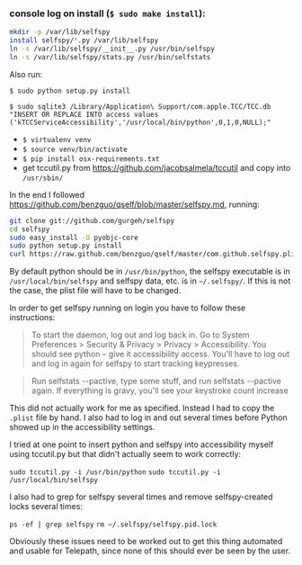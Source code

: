 ### console log on install (`$ sudo make install`):

```sh
mkdir -p /var/lib/selfspy
install selfspy/*.py /var/lib/selfspy
ln -s /var/lib/selfspy/__init__.py /usr/bin/selfspy
ln -s /var/lib/selfspy/stats.py /usr/bin/selfstats
```

Also run:

`$ sudo python setup.py install`

`$ sudo sqlite3 /Library/Application\ Support/com.apple.TCC/TCC.db "INSERT OR REPLACE INTO access values ('kTCCServiceAccessibility','/usr/local/bin/python',0,1,0,NULL);"`

* `$ virtualenv venv`
* `$ source venv/bin/activate`
* `$ pip install osx-requirements.txt`
* get tccutil.py from https://github.com/jacobsalmela/tccutil and copy into
  `/usr/sbin/`

In the end I followed https://github.com/benzguo/qself/blob/master/selfspy.md, running:
```sh
git clone git://github.com/gurgeh/selfspy
cd selfspy
sudo easy_install -U pyobjc-core
sudo python setup.py install
curl https://raw.github.com/benzguo/qself/master/com.github.selfspy.plist > ~/Library/LaunchAgents/com.github.selfspy.plist
```

By default python should be in `/usr/bin/python`, the selfspy executable is in `/usr/local/bin/selfspy` and selfspy data, etc.
is in `~/.selfspy/`.  If this is not the case, the plist file will have to be changed.

In order to get selfspy running on login you have to follow these instructions:

> To start the daemon, log out and log back in. Go to 
System Preferences > Security & Privacy > Privacy > Accessibility.
You should see python – give it accessibility access. You'll have to 
log out and log in again for selfspy to start tracking keypresses.

> Run selfstats --pactive, type some stuff, and run selfstats --pactive 
again. If everything is gravy, you'll see your keystroke count increase

This did not actually work for me as specified.  Instead I had to copy the `.plist` file by hand.  I also had to log in and out several times before Python showed up in the accessibility settings.  

I tried at one point to insert python and selfspy into accessibility myself using tccutil.py but that didn't actually seem to work correctly:

`sudo tccutil.py -i /usr/bin/python`
`sudo tccutil.py -i /usr/local/bin/selfspy`

I also had to grep for selfspy several times and remove selfspy-created locks several times:

`ps -ef | grep selfspy`
`rm ~/.selfspy/selfspy.pid.lock`

Obviously these issues need to be worked out to get this thing automated and usable for Telepath, since none of this should ever be seen by the user.

